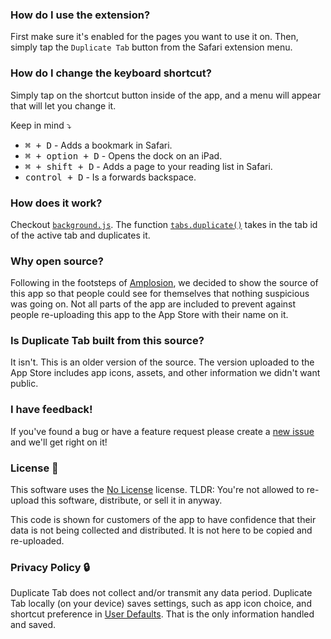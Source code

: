 ### How do I use the extension?

First make sure it's enabled for the pages you want to use it on. Then, simply tap the `Duplicate Tab` button from the Safari extension menu.

### How do I change the keyboard shortcut?

Simply tap on the shortcut button inside of the app, and a menu will appear that will let you change it.

Keep in mind ⤵︎

- <kbd>⌘ + D</kbd> - Adds a bookmark in Safari.
- <kbd>⌘ + option + D</kbd> - Opens the dock on an iPad.
- <kbd>⌘ + shift + D</kbd> - Adds a page to your reading list in Safari.
- <kbd>control + D</kbd> - Is a forwards backspace.

### How does it work?

Checkout [`background.js`](https://github.com/cocoasoftworks/Duplicate-Tab/blob/main/Duplicate%20Tab%20Extension/Resources/background.js). The function [`tabs.duplicate()`](https://developer.mozilla.org/en-US/docs/Mozilla/Add-ons/WebExtensions/API/tabs/duplicate) takes in the tab id of the active tab and duplicates it.

### Why open source?

Following in the footsteps of [Amplosion](https://github.com/christianselig/Amplosion), we decided to show the source of this app so that people could see for themselves that nothing suspicious was going on. Not all parts of the app are included to prevent against people re-uploading this app to the App Store with their name on it.

### Is Duplicate Tab built from this source?

It isn't. This is an older version of the source. The version uploaded to the App Store includes app icons, assets, and other information we didn't want public.

### I have feedback!

If you've found a bug or have a feature request please create a [new issue](https://github.com/cocoasoftworks/Duplicate-Tab/issues/new/choose) and we'll get right on it!

### License 🚫

This software uses the [No License](https://choosealicense.com/no-permission/) license. TLDR: You're not allowed to re-upload this software, distribute, or sell it in anyway.

This code is shown for customers of the app to have confidence that their data is not being collected and distributed. It is not here to be copied and re-uploaded.

### Privacy Policy 🔒

Duplicate Tab does not collect and/or transmit any data period. Duplicate Tab locally (on your device) saves settings, such as app icon choice, and shortcut preference in [User Defaults](https://developer.apple.com/documentation/foundation/userdefaults). That is the only information handled and saved.
